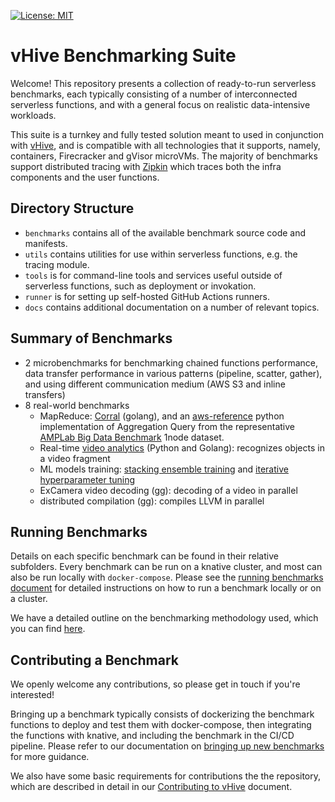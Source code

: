 [![License: MIT](https://img.shields.io/badge/License-MIT-yellow.svg)](https://opensource.org/licenses/MIT)

# vHive Benchmarking Suite

Welcome! This repository presents a collection of ready-to-run serverless benchmarks, each 
typically consisting of a number of interconnected serverless functions, and with a general
focus on realistic data-intensive workloads.

This suite is a turnkey and fully tested solution meant to used in conjunction with 
[vHive](https://github.com/ease-lab/vhive), and is compatible with all technologies that it supports,
namely, containers, Firecracker and gVisor microVMs. The majority of benchmarks support distributed
tracing with [Zipkin](https://zipkin.io/) which traces both the infra components and the user 
functions.

## Directory Structure

- `benchmarks` contains all of the available benchmark source code and manifests. 
- `utils` contains utilities for use within serverless functions, e.g. the tracing module.
- `tools` is for command-line tools and services useful outside of serverless functions, such as 
   deployment or invokation.
- `runner` is for setting up self-hosted GitHub Actions runners.
- `docs` contains additional documentation on a number of relevant topics.

## Summary of Benchmarks
- 2 microbenchmarks for benchmarking chained functions performance, data transfer performance in 
various patterns (pipeline, scatter, gather), and using different communication medium (AWS S3 
and inline transfers)
- 8 real-world benchmarks
   - MapReduce: [Corral](/benchmarks/corral) (golang), and an [aws-reference](/benchmarks/map-reduce)
    python implementation of Aggregation Query from the representative 
    [AMPLab Big Data Benchmark](https://www.cs.cmu.edu/~pavlo/papers/benchmarks-sigmod09.pdf) 
   1node dataset.
   - Real-time [video analytics](/benchmarks/video-analytics) (Python and Golang): recognizes objects in a video fragment
   - ML models training: [stacking ensemble training](/benchmarks/stacking-training) and 
   [iterative hyperparameter tuning](/benchmarks/tuning-halving)
   - ExCamera video decoding (gg): decoding of a video in parallel
   - distributed compilation (gg): compiles LLVM in parallel

## Running Benchmarks

Details on each specific benchmark can be found in their relative subfolders. Every benchmark can 
be run on a knative cluster, and most can also be run locally with `docker-compose`. Please see the
[running benchmarks document](/docs/running_benchmarks.md) for detailed instructions on how to
run a benchmark locally or on a cluster.

We have a detailed outline on the benchmarking methodology used, which you can find [here](/docs/methodology.md).

## Contributing a Benchmark

We openly welcome any contributions, so please get in touch if you're interested!

Bringing up a benchmark typically consists of dockerizing the benchmark functions to deploy and
test them with docker-compose, then integrating the functions with knative, and including the
benchmark in the CI/CD pipeline. Please refer to our documentation on 
[bringing up new benchmarks](/docs/adding_benchmarks.md)
for more guidance.

We also have some basic requirements for contributions the the repository, which are described
in detail in our 
[Contributing to vHive](/docs/contributing_to_vhive.md)
document.